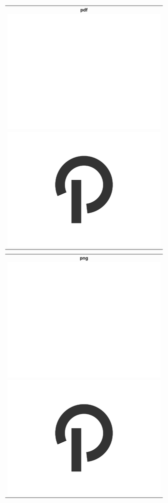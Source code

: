 <table>
  <tr>
    <th>pdf</th>
  </tr>
  <tr>
    <td>
      <a href="white.gif">
        <img src="white.png"/>
      </a>
    </td>
  </tr>
  <tr>
    <td>
      <a href="black.gif">
        <img src="black.png"/>
      </a>
    </td>
  </tr>
</table>
<table>
  <tr>
    <th>png</th>
  </tr>
  <tr>
    <td>
      <a href="white.png">
        <img src="white.png"/>
      </a>
    </td>
  </tr>
  <tr>
    <td>
      <a href="black.png">
        <img src="black.png"/>
      </a>
    </td>
  </tr>
</table>
